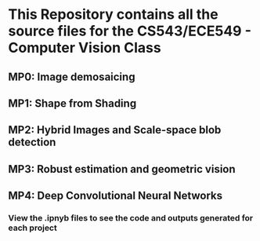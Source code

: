 # This Repository contains all the source files for the CS543/ECE549 - Computer Vision Class

## MP0: Image demosaicing

## MP1: Shape from Shading

## MP2: Hybrid Images and Scale-space blob detection

## MP3: Robust estimation and geometric vision

## MP4: Deep Convolutional Neural Networks

### View the .ipnyb files to see the code and outputs generated for each project
